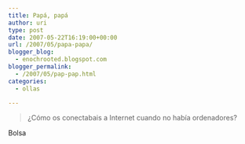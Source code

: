 ```yaml
---
title: Papá, papá
author: uri
type: post
date: 2007-05-22T16:19:00+00:00
url: /2007/05/papa-papa/
blogger_blog:
  - enochrooted.blogspot.com
blogger_permalink:
  - /2007/05/pap-pap.html
categories:
  - ollas

---
```

> ¿Cómo os conectabais a Internet cuando no había ordenadores?

Bolsa
